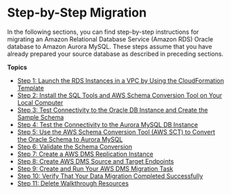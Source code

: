 # Step\-by\-Step Migration<a name="CHAP_RDSOracle2Aurora.Steps"></a>

In the following sections, you can find step\-by\-step instructions for migrating an Amazon Relational Database Service \(Amazon RDS\) Oracle database to Amazon Aurora MySQL\. These steps assume that you have already prepared your source database as described in preceding sections\. 

**Topics**
+ [Step 1: Launch the RDS Instances in a VPC by Using the CloudFormation Template](CHAP_RDSOracle2Aurora.Steps.LaunchRDSwCloudFormation.md)
+ [Step 2: Install the SQL Tools and AWS Schema Conversion Tool on Your Local Computer](CHAP_RDSOracle2Aurora.Steps.InstallSCT.md)
+ [Step 3: Test Connectivity to the Oracle DB Instance and Create the Sample Schema](CHAP_RDSOracle2Aurora.Steps.ConnectOracle.md)
+ [Step 4: Test the Connectivity to the Aurora MySQL DB Instance](CHAP_RDSOracle2Aurora.Steps.ConnectAurora.md)
+ [Step 5: Use the AWS Schema Conversion Tool \(AWS SCT\) to Convert the Oracle Schema to Aurora MySQL](CHAP_RDSOracle2Aurora.Steps.ConvertSchema.md)
+ [Step 6: Validate the Schema Conversion](CHAP_RDSOracle2Aurora.Steps.ValidateSchemaConversion.md)
+ [Step 7: Create a AWS DMS Replication Instance](CHAP_RDSOracle2Aurora.Steps.CreateReplicationInstance.md)
+ [Step 8: Create AWS DMS Source and Target Endpoints](CHAP_RDSOracle2Aurora.Steps.CreateSourceTargetEndpoints.md)
+ [Step 9: Create and Run Your AWS DMS Migration Task](CHAP_RDSOracle2Aurora.Steps.CreateMigrationTask.md)
+ [Step 10: Verify That Your Data Migration Completed Successfully](CHAP_RDSOracle2Aurora.Steps.VerifyDataMigration.md)
+ [Step 11: Delete Walkthrough Resources](CHAP_RDSOracle2Aurora.Steps.DeleteResources.md)